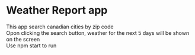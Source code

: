 # Weather Report app

This app search canadian cities by zip code\
Opon clicking the search button, weather for the next 5 days will be shown on the screen\
Use npm start to run
